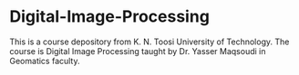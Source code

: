 # Digital-Image-Processing
This is a course depository from K. N. Toosi University of Technology. The course is Digital Image Processing taught by Dr. Yasser Maqsoudi in Geomatics faculty.
